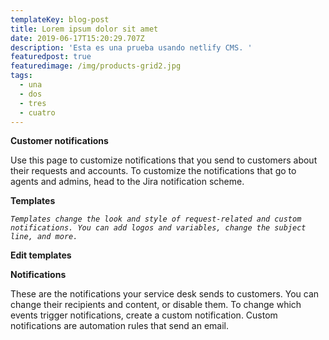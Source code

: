 ```yaml
---
templateKey: blog-post
title: Lorem ipsum dolor sit amet
date: 2019-06-17T15:20:29.707Z
description: 'Esta es una prueba usando netlify CMS. '
featuredpost: true
featuredimage: /img/products-grid2.jpg
tags:
  - una
  - dos
  - tres
  - cuatro
---
```

**Customer notifications**

Use this page to customize notifications that you send to customers about their requests and accounts. To customize the notifications that go to agents and admins, head to the Jira notification scheme.

**Templates**

_`Templates change the look and style of request-related and custom notifications. You can add logos and variables, change the subject line, and more.`_

**Edit templates**

**Notifications**

These are the notifications your service desk sends to customers. You can change their recipients and content, or disable them. To change which events trigger notifications, create a custom notification. Custom notifications are automation rules that send an email.

